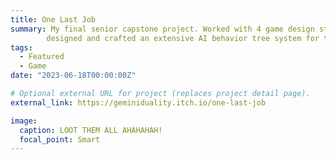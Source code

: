 ```yaml
---
title: One Last Job
summary: My final senior capstone project. Worked with 4 game design students to create a 2d wild-west themed bullet hell game. I
        designed and crafted an extensive AI behavior tree system for the enemies and allies of this game.
tags:
  - Featured
  - Game
date: "2023-06-18T00:00:00Z"

# Optional external URL for project (replaces project detail page).
external_link: https://geminiduality.itch.io/one-last-job

image:
  caption: LOOT THEM ALL AHAHAHAH!
  focal_point: Smart
---
```


